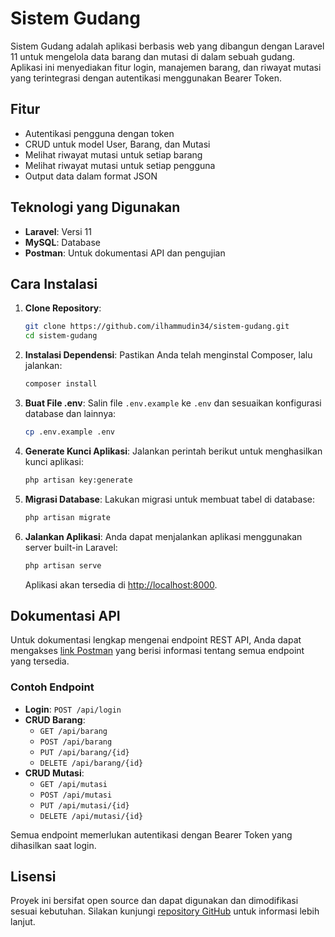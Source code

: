 # Sistem Gudang

Sistem Gudang adalah aplikasi berbasis web yang dibangun dengan Laravel 11 untuk mengelola data barang dan mutasi di dalam sebuah gudang. Aplikasi ini menyediakan fitur login, manajemen barang, dan riwayat mutasi yang terintegrasi dengan autentikasi menggunakan Bearer Token.

## Fitur

- Autentikasi pengguna dengan token
- CRUD untuk model User, Barang, dan Mutasi
- Melihat riwayat mutasi untuk setiap barang
- Melihat riwayat mutasi untuk setiap pengguna
- Output data dalam format JSON

## Teknologi yang Digunakan

- **Laravel**: Versi 11
- **MySQL**: Database
- **Postman**: Untuk dokumentasi API dan pengujian

## Cara Instalasi

1. **Clone Repository**:
   ```bash
   git clone https://github.com/ilhammudin34/sistem-gudang.git
   cd sistem-gudang
   ```

2. **Instalasi Dependensi**:
   Pastikan Anda telah menginstal Composer, lalu jalankan:
   ```bash
   composer install
   ```

3. **Buat File .env**:
   Salin file `.env.example` ke `.env` dan sesuaikan konfigurasi database dan lainnya:
   ```bash
   cp .env.example .env
   ```

4. **Generate Kunci Aplikasi**:
   Jalankan perintah berikut untuk menghasilkan kunci aplikasi:
   ```bash
   php artisan key:generate
   ```

5. **Migrasi Database**:
   Lakukan migrasi untuk membuat tabel di database:
   ```bash
   php artisan migrate
   ```

6. **Jalankan Aplikasi**:
   Anda dapat menjalankan aplikasi menggunakan server built-in Laravel:
   ```bash
   php artisan serve
   ```

   Aplikasi akan tersedia di [http://localhost:8000](http://localhost:8000).

## Dokumentasi API

Untuk dokumentasi lengkap mengenai endpoint REST API, Anda dapat mengakses [link Postman](LINK_POSTMAN) yang berisi informasi tentang semua endpoint yang tersedia.

### Contoh Endpoint

- **Login**: `POST /api/login`
- **CRUD Barang**: 
  - `GET /api/barang`
  - `POST /api/barang`
  - `PUT /api/barang/{id}`
  - `DELETE /api/barang/{id}`
- **CRUD Mutasi**:
  - `GET /api/mutasi`
  - `POST /api/mutasi`
  - `PUT /api/mutasi/{id}`
  - `DELETE /api/mutasi/{id}`
  
Semua endpoint memerlukan autentikasi dengan Bearer Token yang dihasilkan saat login.

## Lisensi

Proyek ini bersifat open source dan dapat digunakan dan dimodifikasi sesuai kebutuhan. Silakan kunjungi [repository GitHub](https://github.com/ilhammudin34/sistem-gudang) untuk informasi lebih lanjut.
